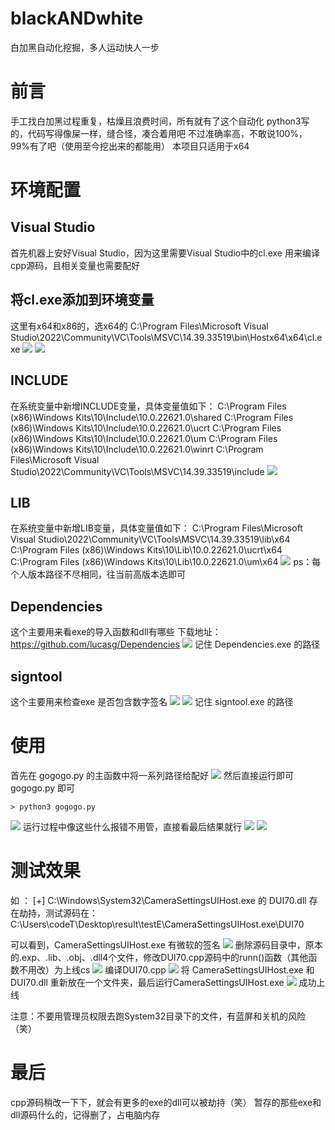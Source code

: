 # blackANDwhite
白加黑自动化挖掘，多人运动快人一步
# 前言
手工找白加黑过程重复，枯燥且浪费时间，所有就有了这个自动化
python3写的，代码写得像屎一样，缝合怪，凑合着用吧
不过准确率高，不敢说100%，99%有了吧（使用至今挖出来的都能用）
本项目只适用于x64
# 环境配置
## Visual Studio
首先机器上安好Visual Studio，因为这里需要Visual Studio中的cl.exe 用来编译cpp源码，且相关变量也需要配好
## 将cl.exe添加到环境变量
这里有x64和x86的，选x64的
C:\Program Files\Microsoft Visual Studio\2022\Community\VC\Tools\MSVC\14.39.33519\bin\Hostx64\x64\cl.exe
![](image/1.png)
![](image/2.png)
## INCLUDE
在系统变量中新增INCLUDE变量，具体变量值如下：
C:\Program Files (x86)\Windows Kits\10\Include\10.0.22621.0\shared
C:\Program Files (x86)\Windows Kits\10\Include\10.0.22621.0\ucrt
C:\Program Files (x86)\Windows Kits\10\Include\10.0.22621.0\um
C:\Program Files (x86)\Windows Kits\10\Include\10.0.22621.0\winrt
C:\Program Files\Microsoft Visual Studio\2022\Community\VC\Tools\MSVC\14.39.33519\include
![](image/3.png)
## LIB
在系统变量中新增LIB变量，具体变量值如下：
C:\Program Files\Microsoft Visual Studio\2022\Community\VC\Tools\MSVC\14.39.33519\lib\x64
C:\Program Files (x86)\Windows Kits\10\Lib\10.0.22621.0\ucrt\x64
C:\Program Files (x86)\Windows Kits\10\Lib\10.0.22621.0\um\x64
![](image/4.png)
ps：每个人版本路径不尽相同，往当前高版本选即可
## Dependencies
这个主要用来看exe的导入函数和dll有哪些
下载地址：https://github.com/lucasg/Dependencies
![](image/5.png)
记住 Dependencies.exe 的路径
## signtool
这个主要用来检查exe 是否包含数字签名
![](image/6.png)
![](image/7.png)
记住 signtool.exe 的路径
# 使用
首先在 gogogo.py 的主函数中将一系列路径给配好
![](image/8.png)
然后直接运行即可 gogogo.py 即可
```
> python3 gogogo.py
```
![](image/9.png)
运行过程中像这些什么报错不用管，直接看最后结果就行
![](image/10.png)
![](image/11.png)
# 测试效果
如 ：
[+] C:\Windows\System32\CameraSettingsUIHost.exe 的 DUI70.dll 存在劫持，测试源码在：C:\Users\codeT\Desktop\result\testE\CameraSettingsUIHost.exe\DUI70

可以看到，CameraSettingsUIHost.exe 有微软的签名
![](image/12.png)
删除源码目录中，原本的.exp、.lib、.obj、.dll4个文件，修改DUI70.cpp源码中的runn()函数（其他函数不用改）为上线cs
![](image/13.png)
编译DUI70.cpp
![](image/14.png)
将 CameraSettingsUIHost.exe 和 DUI70.dll 重新放在一个文件夹，最后运行CameraSettingsUIHost.exe
![](image/15.png)
成功上线

注意：不要用管理员权限去跑System32目录下的文件，有蓝屏和关机的风险（笑）

# 最后
cpp源码稍改一下下，就会有更多的exe的dll可以被劫持（笑）
暂存的那些exe和dll源码什么的，记得删了，占电脑内存
